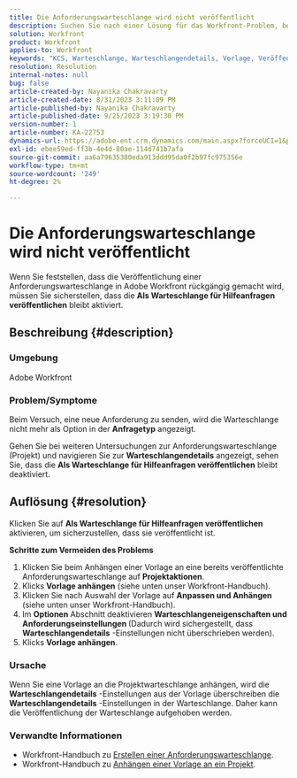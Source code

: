 ```yaml
---
title: Die Anforderungswarteschlange wird nicht veröffentlicht
description: Suchen Sie nach einer Lösung für das Workfront-Problem, bei dem die Veröffentlichung einer Anforderungswarteschlange nach dem Senden einer neuen Anforderung aufgehoben wird.
solution: Workfront
product: Workfront
applies-to: Workfront
keywords: "KCS, Warteschlange, Warteschlangendetails, Vorlage, Veröffentlichung, Anforderungswarteschlange, neue Anforderung"
resolution: Resolution
internal-notes: null
bug: false
article-created-by: Nayanika Chakravarty
article-created-date: 8/31/2023 3:11:09 PM
article-published-by: Nayanika Chakravarty
article-published-date: 9/25/2023 3:19:30 PM
version-number: 1
article-number: KA-22753
dynamics-url: https://adobe-ent.crm.dynamics.com/main.aspx?forceUCI=1&pagetype=entityrecord&etn=knowledgearticle&id=2d4c8498-1048-ee11-be6d-6045bd006e5a
exl-id: ebee59ed-ff3b-4e4d-80ae-114d741b7afa
source-git-commit: aa6a79635380eda913ddd95da0f2b97fc975356e
workflow-type: tm+mt
source-wordcount: '249'
ht-degree: 2%

---
```


# Die Anforderungswarteschlange wird nicht veröffentlicht


Wenn Sie feststellen, dass die Veröffentlichung einer Anforderungswarteschlange in Adobe Workfront rückgängig gemacht wird, müssen Sie sicherstellen, dass die <b>Als Warteschlange für Hilfeanfragen veröffentlichen</b> bleibt aktiviert.

## Beschreibung {#description}


### Umgebung

Adobe Workfront

### Problem/Symptome

Beim Versuch, eine neue Anforderung zu senden, wird die Warteschlange nicht mehr als Option in der <b>Anfragetyp</b> angezeigt.

Gehen Sie bei weiteren Untersuchungen zur Anforderungswarteschlange (Projekt) und navigieren Sie zur <b>Warteschlangendetails</b> angezeigt, sehen Sie, dass die <b>Als Warteschlange für Hilfeanfragen veröffentlichen</b> bleibt deaktiviert.


## Auflösung {#resolution}


Klicken Sie auf <b>Als Warteschlange für Hilfeanfragen veröffentlichen</b> aktivieren, um sicherzustellen, dass sie veröffentlicht ist.

<b>Schritte zum Vermeiden des Problems</b>

1. Klicken Sie beim Anhängen einer Vorlage an eine bereits veröffentlichte Anforderungswarteschlange auf <b>Projektaktionen</b>.
2. Klicks <b>Vorlage anhängen</b> (siehe unten unser Workfront-Handbuch).
3. Klicken Sie nach Auswahl der Vorlage auf <b>Anpassen und Anhängen</b> (siehe unten unser Workfront-Handbuch).
4. Im <b>Optionen</b> Abschnitt deaktivieren <b>Warteschlangeneigenschaften und Anforderungseinstellungen </b>(Dadurch wird sichergestellt, dass <b>Warteschlangendetails</b> -Einstellungen nicht überschrieben werden).
5. Klicks <b>Vorlage anhängen</b>.


### Ursache

Wenn Sie eine Vorlage an die Projektwarteschlange anhängen, wird die <b>Warteschlangendetails</b> -Einstellungen aus der Vorlage überschreiben die <b>Warteschlangendetails</b> -Einstellungen in der Warteschlange. Daher kann die Veröffentlichung der Warteschlange aufgehoben werden.

### Verwandte Informationen

- Workfront-Handbuch zu [Erstellen einer Anforderungswarteschlange](https://experienceleague.adobe.com/docs/workfront/using/manage-work/requests/create-and-manage-request-queues/create-request-queue.html).
- Workfront-Handbuch zu [Anhängen einer Vorlage an ein Projekt](https://experienceleague.adobe.com/docs/workfront/using/manage-work/projects/create-and-manage-project-templates/attach-template-to-project.html).
